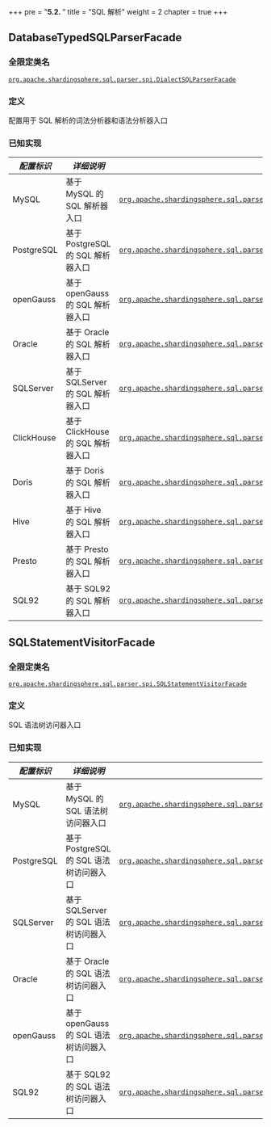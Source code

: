 +++
pre = "<b>5.2. </b>"
title = "SQL 解析"
weight = 2
chapter = true
+++

## DatabaseTypedSQLParserFacade

### 全限定类名

[`org.apache.shardingsphere.sql.parser.spi.DialectSQLParserFacade`](https://github.com/apache/shardingsphere/blob/master/parser/sql/spi/src/main/java/org/apache/shardingsphere/sql/parser/spi/DialectSQLParserFacade.java)

### 定义

配置用于 SQL 解析的词法分析器和语法分析器入口

### 已知实现

| *配置标识*     | *详细说明*                    | *全限定类名*                                                                                                                                                                                                                                                                                     |
|------------|---------------------------|---------------------------------------------------------------------------------------------------------------------------------------------------------------------------------------------------------------------------------------------------------------------------------------------|
| MySQL      | 基于 MySQL 的 SQL 解析器入口      | [`org.apache.shardingsphere.sql.parser.engine.mysql.parser.MySQLParserFacade`](https://github.com/apache/shardingsphere/blob/master/parser/sql/engine/dialect/mysql/src/main/java/org/apache/shardingsphere/sql/parser/engine/mysql/parser/MySQLParserFacade.java)                          |
| PostgreSQL | 基于 PostgreSQL 的 SQL 解析器入口 | [`org.apache.shardingsphere.sql.parser.engine.postgresql.parser.PostgreSQLParserFacade`](https://github.com/apache/shardingsphere/blob/master/parser/sql/engine/dialect/postgresql/src/main/java/org/apache/shardingsphere/sql/parser/engine/postgresql/parser/PostgreSQLParserFacade.java) |
| openGauss  | 基于 openGauss 的 SQL 解析器入口  | [`org.apache.shardingsphere.sql.parser.engine.opengauss.parser.OpenGaussParserFacade`](https://github.com/apache/shardingsphere/blob/master/parser/sql/engine/dialect/opengauss/src/main/java/org/apache/shardingsphere/sql/parser/engine/opengauss/parser/OpenGaussParserFacade.java)      |
| Oracle     | 基于 Oracle 的 SQL 解析器入口     | [`org.apache.shardingsphere.sql.parser.engine.oracle.parser.OracleParserFacade`](https://github.com/apache/shardingsphere/blob/master/parser/sql/engine/dialect/oracle/src/main/java/org/apache/shardingsphere/sql/parser/engine/oracle/parser/OracleParserFacade.java)                     |
| SQLServer  | 基于 SQLServer 的 SQL 解析器入口  | [`org.apache.shardingsphere.sql.parser.engine.sqlserver.parser.SQLServerParserFacade`](https://github.com/apache/shardingsphere/blob/master/parser/sql/engine/dialect/sqlserver/src/main/java/org/apache/shardingsphere/sql/parser/engine/sqlserver/parser/SQLServerParserFacade.java)      |
| ClickHouse | 基于 ClickHouse 的 SQL 解析器入口 | [`org.apache.shardingsphere.sql.parser.engine.clickhouse.parser.ClickHouseParserFacade`](https://github.com/apache/shardingsphere/blob/master/parser/sql/engine/dialect/clickhouse/src/main/java/org/apache/shardingsphere/sql/parser/engine/clickhouse/parser/ClickHouseParserFacade.java) |
| Doris      | 基于 Doris 的 SQL 解析器入口      | [`org.apache.shardingsphere.sql.parser.engine.doris.parser.DorisParserFacade`](https://github.com/apache/shardingsphere/blob/master/parser/sql/engine/dialect/doris/src/main/java/org/apache/shardingsphere/sql/parser/engine/doris/parser/DorisParserFacade.java)                          |
| Hive       | 基于 Hive 的 SQL 解析器入口       | [`org.apache.shardingsphere.sql.parser.engine.hive.parser.HiveParserFacade`](https://github.com/apache/shardingsphere/blob/master/parser/sql/engine/dialect/hive/src/main/java/org/apache/shardingsphere/sql/parser/engine/hive/parser/HiveParserFacade.java)                               |
| Presto     | 基于 Presto 的 SQL 解析器入口     | [`org.apache.shardingsphere.sql.parser.engine.presto.parser.PrestoParserFacade`](https://github.com/apache/shardingsphere/blob/master/parser/sql/engine/dialect/presto/src/main/java/org/apache/shardingsphere/sql/parser/engine/presto/parser/PrestoParserFacade.java)                     |
| SQL92      | 基于 SQL92 的 SQL 解析器入口      | [`org.apache.shardingsphere.sql.parser.engine.sql92.parser.SQL92ParserFacade`](https://github.com/apache/shardingsphere/blob/master/parser/sql/engine/dialect/sql92/src/main/java/org/apache/shardingsphere/sql/parser/engine/sql92/parser/SQL92ParserFacade.java)                          |


## SQLStatementVisitorFacade

### 全限定类名

[`org.apache.shardingsphere.sql.parser.spi.SQLStatementVisitorFacade`](https://github.com/apache/shardingsphere/blob/master/parser/sql/spi/src/main/java/org/apache/shardingsphere/sql/parser/spi/SQLStatementVisitorFacade.java)

### 定义

SQL 语法树访问器入口

### 已知实现

| *配置标识*     | *详细说明*                       | *全限定类名*                                                                                                                                                                                                                                                                                                                               |
|------------|------------------------------|---------------------------------------------------------------------------------------------------------------------------------------------------------------------------------------------------------------------------------------------------------------------------------------------------------------------------------------|
| MySQL      | 基于 MySQL 的 SQL 语法树访问器入口      | [`org.apache.shardingsphere.sql.parser.engine.mysql.visitor.statement.MySQLStatementVisitorFacade`](https://github.com/apache/shardingsphere/blob/master/parser/sql/engine/dialect/mysql/src/main/java/org/apache/shardingsphere/sql/parser/engine/mysql/visitor/statement/MySQLStatementVisitorFacade.java)                          |
| PostgreSQL | 基于 PostgreSQL 的 SQL 语法树访问器入口 | [`org.apache.shardingsphere.sql.parser.engine.postgresql.visitor.statement.PostgreSQLStatementVisitorFacade`](https://github.com/apache/shardingsphere/blob/master/parser/sql/engine/dialect/postgresql/src/main/java/org/apache/shardingsphere/sql/parser/engine/postgresql/visitor/statement/PostgreSQLStatementVisitorFacade.java) |
| SQLServer  | 基于 SQLServer 的 SQL 语法树访问器入口  | [`org.apache.shardingsphere.sql.parser.engine.sqlserver.visitor.statement.SQLServerStatementVisitorFacade`](https://github.com/apache/shardingsphere/blob/master/parser/sql/engine/dialect/sqlserver/src/main/java/org/apache/shardingsphere/sql/parser/engine/sqlserver/visitor/statement/SQLServerStatementVisitorFacade.java)      |
| Oracle     | 基于 Oracle 的 SQL 语法树访问器入口     | [`org.apache.shardingsphere.sql.parser.engine.oracle.visitor.statement.OracleStatementVisitorFacade`](https://github.com/apache/shardingsphere/blob/master/parser/sql/engine/dialect/oracle/src/main/java/org/apache/shardingsphere/sql/parser/engine/oracle/visitor/statement/OracleStatementVisitorFacade.java)                     |
| openGauss  | 基于 openGauss 的 SQL 语法树访问器入口  | [`org.apache.shardingsphere.sql.parser.engine.opengauss.visitor.statement.OpenGaussStatementVisitorFacade`](https://github.com/apache/shardingsphere/blob/master/parser/sql/engine/dialect/opengauss/src/main/java/org/apache/shardingsphere/sql/parser/engine/opengauss/visitor/statement/OpenGaussStatementVisitorFacade.java)      |
| SQL92      | 基于 SQL92 的 SQL 语法树访问器入口      | [`org.apache.shardingsphere.sql.parser.engine.sql92.visitor.statement.SQL92StatementVisitorFacade`](https://github.com/apache/shardingsphere/blob/master/parser/sql/engine/dialect/sql92/src/main/java/org/apache/shardingsphere/sql/parser/engine/sql92/visitor/statement/SQL92StatementVisitorFacade.java)                          |
